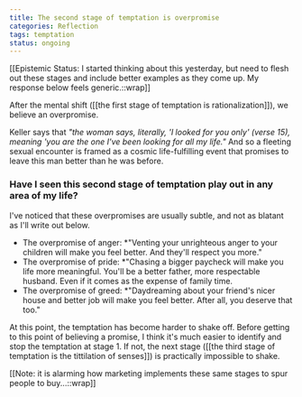 ```yaml
---
title: The second stage of temptation is overpromise
categories: Reflection
tags: temptation
status: ongoing
---
```


[[Epistemic Status: I started thinking about this yesterday, but need to flesh out these stages and include better examples as they come up. My response below feels generic.::wrap]]

After the mental shift ([[the first stage of temptation is rationalization]]), we believe an overpromise. 

Keller says that *"the woman says, literally, 'I looked for you only' (verse 15), meaning 'you are the one I've been looking for all my life."* And so a fleeting sexual encounter is framed as a cosmic life-fulfilling event that promises to leave this man better than he was before. 

### Have I seen this second stage of temptation play out in any area of my life?

I've noticed that these overpromises are usually subtle, and not as blatant as I'll write out below. 

- The overpromise of anger: *"Venting your unrighteous anger to your children will make you feel better. And they'll respect you more." 
- The overpromise of pride: *"Chasing a bigger paycheck will make you life more meaningful. You'll be a better father, more respectable husband. Even if it comes as the expense of family time. 
- The overpromise of greed: *"Daydreaming about your friend's nicer house and better job will make you feel better. After all, you deserve that too."

At this point, the temptation has become harder to shake off. Before getting to this point of believing a promise, I think it's much easier to identify and stop the temptation at stage 1. If not, the next stage ([[the third stage of temptation is the tittilation of senses]]) is practically impossible to shake. 

[[Note: it is alarming how marketing implements these same stages to spur people to buy...::wrap]]






